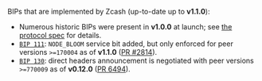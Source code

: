 BIPs that are implemented by Zcash (up-to-date up to **v1.1.0**):

* Numerous historic BIPs were present in **v1.0.0** at launch; see [the protocol spec](https://github.com/zcash/zips/blob/master/protocol/protocol.pdf) for details.
* [`BIP 111`](https://github.com/bitcoin/bips/blob/master/bip-0111.mediawiki): `NODE_BLOOM` service bit added, but only enforced for peer versions `>=170004` as of **v1.1.0** ([PR #2814](https://github.com/zcash/zcash/pull/2814)).
* [`BIP 130`](https://github.com/bitcoin/bips/blob/master/bip-0130.mediawiki): direct headers announcement is negotiated with peer versions `>=770009` as of **v0.12.0** ([PR 6494](https://github.com/bitcoin/bitcoin/pull/6494)).
